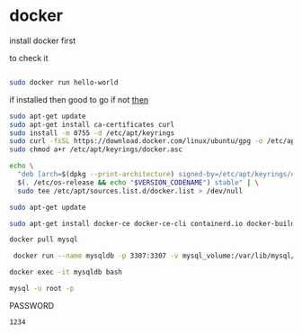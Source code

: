 # docker



install docker first 

to check it 

```bash

sudo docker run hello-world
```

if installed then good to go 
if not [then](https://github.com/kimroy99/Docker/blob/main/Guide) 

```bash
sudo apt-get update
sudo apt-get install ca-certificates curl
sudo install -m 0755 -d /etc/apt/keyrings
sudo curl -fsSL https://download.docker.com/linux/ubuntu/gpg -o /etc/apt/keyrings/docker.asc
sudo chmod a+r /etc/apt/keyrings/docker.asc

```
```bash
echo \
  "deb [arch=$(dpkg --print-architecture) signed-by=/etc/apt/keyrings/docker.asc] https://download.docker.com/linux/ubuntu \
  $(. /etc/os-release && echo "$VERSION_CODENAME") stable" | \
  sudo tee /etc/apt/sources.list.d/docker.list > /dev/null
```

```bash
sudo apt-get update
```
```bash
sudo apt-get install docker-ce docker-ce-cli containerd.io docker-buildx-plugin docker-compose-plugin
```

```bash
docker pull mysql
```
```bash
 docker run --name mysqldb -p 3307:3307 -v mysql_volume:/var/lib/mysql/ -d -e "MYSQL_ROOT_PASSWORD=1234" mysql
```

```bash
docker exec -it mysqldb bash
```


```bash
mysql -u root -p

```
PASSWORD
```bash
1234
```




